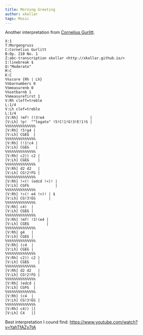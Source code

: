 ```yaml
---
title: Morning Greeting
author: xkollar
tags: Music
---
```

Another interpretation from
[Cornelius Gurlitt][wiki:Cornelius_Gurlitt].

~~~ { .abc-render }
X:1
T:Morgengruss
C:Cornelius Gurlitt
B:Op. 210 No. 1
Z:abc-transcription xkollar <http://xkollar.github.io/>
I:linebreak $
Q:"Moderato"
M:C
K:C
%%score {Rh | Lh}
%%barnumbers 0
%%measurenb 0
%%setbarnb 1
%%measurefirst 1
V:Rh cleff=treble
L:1/4
V:Lh clef=treble
L:1/4
[V:Rh] !mf! (!3!e4                     |
[V:Lh] !p!  "^legato" !5!C!1!G!3!E!1!G |
%%%%%%%%%%%%%%
[V:Rh] !5!g4 |
[V:Lh] CGEG  |
%%%%%%%%%%%%%%
[V:Rh] (!1!c4 |
[V:Lh] CGEG   |
%%%%%%%%%%%%%%
[V:Rh] c2)) c2 |
[V:Lh] CGEG    |
%%%%%%%%%%%%%%
[V:Rh] d2 d2   |
[V:Lh] CG!2!FG |
%%%%%%%%%%%%%%
[V:Rh] !<(! (edcd !<)! |
[V:Lh] CGFG            |
%%%%%%%%%%%%%%
[V:Rh] !>(! e4 !>)! | $
[V:Lh] CG!3!EG      |
%%%%%%%%%%%%%%
[V:Rh] c4)  |
[V:Lh] CGEG |
%%%%%%%%%%%%%%
[V:Rh] !mf! !3!(e4 |
[V:Lh] CGEG        |
%%%%%%%%%%%%%%
[V:Rh] g4   |
[V:Lh] CGEG |
%%%%%%%%%%%%%%
[V:Rh] (c4  |
[V:Lh] CGEG |
%%%%%%%%%%%%%%
[V:Rh] c2)) c2 |
[V:Lh] CGEG    |
%%%%%%%%%%%%%%
[V:Rh] d2 d2   |
[V:Lh] CG!2!FG |
%%%%%%%%%%%%%%
[V:Rh] (edcd |
[V:Lh] CGFG  |
%%%%%%%%%%%%%%
[V:Rh] (c4  |
[V:Lh] CG!3!EG |
%%%%%%%%%%%%%%
[V:Rh] c4)) |]
[V:Lh] C4   |]
~~~

Best interpretation I cound find: <https://www.youtube.com/watch?v=YahTfAZy7tA>

[wiki:Cornelius_Gurlitt]: https://en.wikipedia.org/wiki/Cornelius_Gurlitt_%28composer%29
